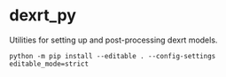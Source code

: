 # dexrt_py

Utilities for setting up and post-processing dexrt models.

```
python -m pip install --editable . --config-settings editable_mode=strict
```
